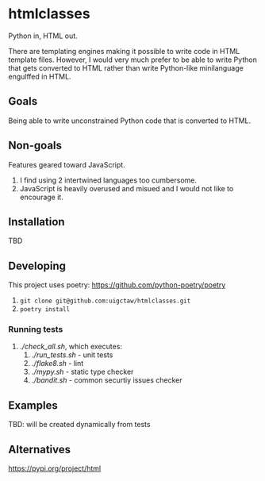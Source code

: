# htmlclasses

Python in, HTML out.

There are templating engines making it possible to write code
in HTML template files. However, I would very much prefer
to be able to write Python that gets converted to HTML 
rather than write Python-like minilanguage engulffed in HTML. 


## Goals

Being able to write unconstrained Python code that is converted to HTML.

## Non-goals

Features geared toward JavaScript.

1. I find using 2 intertwined languages too cumbersome.
2. JavaScript is heavily overused and misued and I would not like to
   encourage it.


## Installation

TBD

## Developing

This project uses poetry: https://github.com/python-poetry/poetry

1. `git clone git@github.com:uigctaw/htmlclasses.git`
2. `poetry install`

### Running tests

1. *./check_all.sh*, which executes:
    1. *./run_tests.sh* - unit tests
    2. *./flake8.sh* - lint
    3. *./mypy.sh* - static type checker
    4. *./bandit.sh* - common securtiy issues checker

## Examples

TBD: will be created dynamically from tests


## Alternatives

https://pypi.org/project/html
